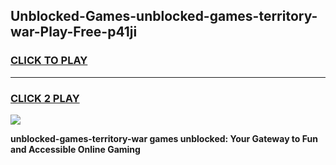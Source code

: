 
## Unblocked-Games-unblocked-games-territory-war-Play-Free-p41ji
<h3>
<a href="https://premium76.site?title=unblocked-games-territory-war&ref=20A">CLICK TO PLAY</a></h3>
<hr>

<h3>
<a href="https://premium76.site?title=unblocked-games-territory-war&ref=20A">CLICK 2 PLAY</a>
  
</h3>

<a href="https://premium76.site?title=unblocked-games-territory-war&ref=20A"><img src="https://clearcache.store/games.png"></a>


**unblocked-games-territory-war games unblocked: Your Gateway to Fun and Accessible Online Gaming**
